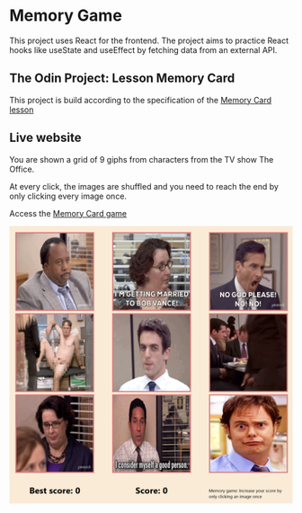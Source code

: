 # Memory Game

This project uses React for the frontend. The project aims to practice React hooks like useState and useEffect by fetching data from an external API.

## The Odin Project: Lesson Memory Card

This project is build according to the specification of the [Memory Card lesson](https://www.theodinproject.com/lessons/node-path-react-new-memory-card)

## Live website

You are shown a grid of 9 giphs from characters from the TV show The Office.

At every click, the images are shuffled and you need to reach the end by only clicking every image once.

Access the [Memory Card game](https://memory-card-game-office.netlify.app/)

![Memory card game](./memory-card-display.png "Memory card game with giphs from the TV show The Office")
